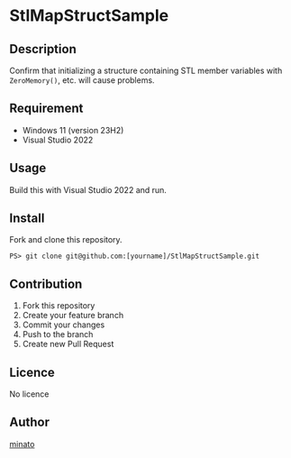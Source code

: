 # StlMapStructSample

## Description

Confirm that initializing a structure containing STL member variables with ``ZeroMemory()``, etc. will cause problems.

## Requirement

- Windows 11 (version 23H2)
- Visual Studio 2022

## Usage

Build this with Visual Studio 2022 and run.

## Install

Fork and clone this repository.

```
PS> git clone git@github.com:[yourname]/StlMapStructSample.git
```


## Contribution

1. Fork this repository
2. Create your feature branch
3. Commit your changes
4. Push to the branch
5. Create new Pull Request

## Licence

No licence

## Author

[minato](https://blog.minatoproject.com/)

